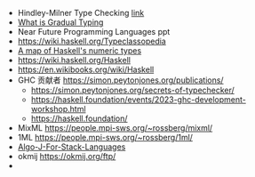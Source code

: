 

- Hindley-Milner Type Checking [link](https://adamdoupe.com/teaching/classes/cse340-principles-of-programming-languages-f15/slides/Hindley-MilnerTypeChecking-Mohsen-Zohrevandi.pdf)
- [What is Gradual Typing](https://wphomes.soic.indiana.edu/jsiek/what-is-gradual-typing/)
- Near Future Programming Languages ppt
- https://wiki.haskell.org/Typeclassopedia
- [A map of Haskell's numeric types](https://blog.plover.com/prog/haskell/numbers.html)
- https://wiki.haskell.org/Haskell
- https://en.wikibooks.org/wiki/Haskell
- GHC 贡献者 https://simon.peytonjones.org/publications/
  - https://simon.peytonjones.org/secrets-of-typechecker/
  - https://haskell.foundation/events/2023-ghc-development-workshop.html
  - https://haskell.foundation/
- MixML https://people.mpi-sws.org/~rossberg/mixml/
- 1ML https://people.mpi-sws.org/~rossberg/1ml/
- [Algo-J-For-Stack-Languages](https://github.com/UberPyro/Algo-J-For-Stack-Languages)
- okmij      https://okmij.org/ftp/
- 




